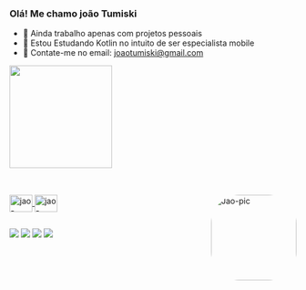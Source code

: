### Olá! Me chamo joão Tumiski

- 🔭 Ainda trabalho apenas com projetos pessoais
- 🌱 Estou Estudando Kotlin no intuito de ser especialista mobile
- 💬 Contate-me no email: joaotumiski@gmail.com

<div>
  <a href="https://github.com/JoaoTumiski">
  <img height="180cm" src="https://github-readme-stats.vercel.app/api?username=JoaoTumiski&show_icons=true&theme=dark&include_all_commits=true&count_private=true"/>
  </div>
  
  ##
  
  <div style="display: inline_block"><br>
  <img align="center" alt="jao-Python" height="30" width="40" src="https://cdn.jsdelivr.net/gh/devicons/devicon/icons/python/python-original-wordmark.svg">
  <img align="center" alt="jao-Python" height="30" width="40" src="https://cdn.jsdelivr.net/gh/devicons/devicon/icons/kotlin/kotlin-plain-wordmark.svg">
  <img align="right" alt="Jao-pic" height="150" style="border-radius:50px;" src="https://cdn.discordapp.com/attachments/696882494003216384/1072877454718406706/image.png">
</div>

##

<div> 
  <a href="https://www.instagram.com/joao.tumiski/" target="_blank"><img src="https://img.shields.io/badge/-Instagram-%23E4405F?style=for-the-badge&logo=instagram&logoColor=white" target="_blank"></a> 
  <a href = "mailto:joaotumiski@gmail.com"><img src="https://img.shields.io/badge/-Gmail-%23333?style=for-the-badge&logo=gmail&logoColor=white" target="_blank"></a>
  <a href = "https://t.me/JoaoTumiski"><img src="https://img.shields.io/badge/Telegram-2CA5E0?style=for-the-badge&logo=telegram&logoColor=white"></a>
  <a href="https://www.linkedin.com/in/joão-tumiski-63063b265/" target="_blank"><img src="https://img.shields.io/badge/-LinkedIn-%230077B5?style=for-the-badge&logo=linkedin&logoColor=white" target="_blank"></a> 
  
</div>

